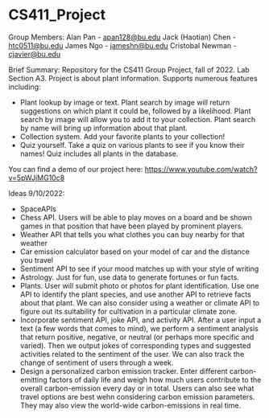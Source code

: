 # CS411_Project

Group Members: 
Alan Pan - apan128@bu.edu 
Jack (Haotian) Chen - htc0511@bu.edu
James Ngo - jameshn@bu.edu
Cristobal Newman - cjavier@bu.edu

Brief Summary: Repository for the CS411 Group Project, fall of 2022. Lab Section A3. Project is about plant information. 
Supports numerous features including: 
- Plant lookup by image or text. Plant search by image will return suggestions on which plant it could be, followed by a likelihood. Plant search by image will allow you to add it to your collection. Plant search by name will bring up information about that plant.
- Collection system. Add your favorite plants to your collection!
- Quiz yourself. Take a quiz on various plants to see if you know their names! Quiz includes all plants in the database. 

You can find a demo of our project here: https://www.youtube.com/watch?v=5pWJjMG10c8

Ideas 9/10/2022:
- SpaceAPIs
- Chess API. Users will be able to play moves on a board and be shown games in that position that have been played by prominent players. 
- Weather API that tells you what clothes you can buy nearby for that weather
- Car emission calculator based on your model of car and the distance you travel
- Sentiment API to see if your mood matches up with your style of writing
- Astrology. Just for fun, use data to generate fortunes or fun facts. 
- Plants. User will submit photo or photos for plant identification. Use one API to identify the plant species, and use another
API to retrieve facts about that plant. We can also consider using a weather or climate API to figure out its suitability for
cultivation in a particular climate zone.
- Incorporate sentiment API, joke API, and activity API. After a user input a text (a few words that comes to mind), 
we perform a sentiment analysis that return positive, negative, or neutral (or perhaps more specific and varied).
Then we output jokes of corresponding types and suggested activities related to the sentiment of the user. 
We can also track the change of sentiment of users through a week.
- Design a personalized carbon emission tracker. Enter different carbon-emitting factors of daily life
and weigh how much users contribute to the overall carbon-emission every day or in total. Users can also see what
travel options are best wehn considering carbon emission parameters. They may also view the world-wide carbon-emissions in real time. 
